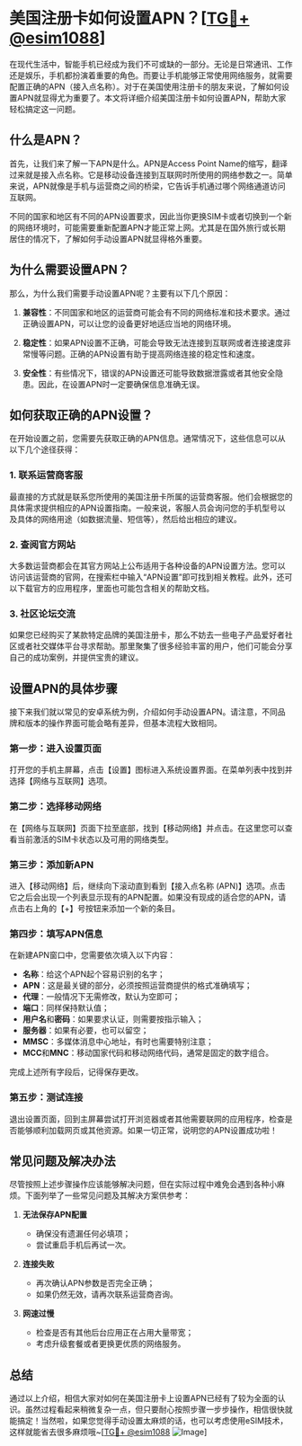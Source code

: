 # 美国注册卡如何设置APN？[[TG💪+ @esim1088](https://t.me/s/esim1088)]

在现代生活中，智能手机已经成为我们不可或缺的一部分。无论是日常通讯、工作还是娱乐，手机都扮演着重要的角色。而要让手机能够正常使用网络服务，就需要配置正确的APN（接入点名称）。对于在美国使用注册卡的朋友来说，了解如何设置APN就显得尤为重要了。本文将详细介绍美国注册卡如何设置APN，帮助大家轻松搞定这一问题。

## 什么是APN？

首先，让我们来了解一下APN是什么。APN是Access Point Name的缩写，翻译过来就是接入点名称。它是移动设备连接到互联网时所使用的网络参数之一。简单来说，APN就像是手机与运营商之间的桥梁，它告诉手机通过哪个网络通道访问互联网。

不同的国家和地区有不同的APN设置要求，因此当你更换SIM卡或者切换到一个新的网络环境时，可能需要重新配置APN才能正常上网。尤其是在国外旅行或长期居住的情况下，了解如何手动设置APN就显得格外重要。

## 为什么需要设置APN？

那么，为什么我们需要手动设置APN呢？主要有以下几个原因：

1. **兼容性**：不同国家和地区的运营商可能会有不同的网络标准和技术要求。通过正确设置APN，可以让您的设备更好地适应当地的网络环境。
   
2. **稳定性**：如果APN设置不正确，可能会导致无法连接到互联网或者连接速度非常慢等问题。正确的APN设置有助于提高网络连接的稳定性和速度。

3. **安全性**：有些情况下，错误的APN设置还可能导致数据泄露或者其他安全隐患。因此，在设置APN时一定要确保信息准确无误。

## 如何获取正确的APN设置？

在开始设置之前，您需要先获取正确的APN信息。通常情况下，这些信息可以从以下几个途径获得：

### 1. 联系运营商客服

最直接的方式就是联系您所使用的美国注册卡所属的运营商客服。他们会根据您的具体需求提供相应的APN设置指南。一般来说，客服人员会询问您的手机型号以及具体的网络用途（如数据流量、短信等），然后给出相应的建议。

### 2. 查阅官方网站

大多数运营商都会在其官方网站上公布适用于各种设备的APN设置方法。您可以访问该运营商的官网，在搜索栏中输入“APN设置”即可找到相关教程。此外，还可以下载官方的应用程序，里面也可能包含相关的帮助文档。

### 3. 社区论坛交流

如果您已经购买了某款特定品牌的美国注册卡，那么不妨去一些电子产品爱好者社区或者社交媒体平台寻求帮助。那里聚集了很多经验丰富的用户，他们可能会分享自己的成功案例，并提供宝贵的建议。

## 设置APN的具体步骤

接下来我们就以常见的安卓系统为例，介绍如何手动设置APN。请注意，不同品牌和版本的操作界面可能会略有差异，但基本流程大致相同。

### 第一步：进入设置页面

打开您的手机主屏幕，点击【设置】图标进入系统设置界面。在菜单列表中找到并选择【网络与互联网】选项。

### 第二步：选择移动网络

在【网络与互联网】页面下拉至底部，找到【移动网络】并点击。在这里您可以查看当前激活的SIM卡状态以及可用的网络类型。

### 第三步：添加新APN

进入【移动网络】后，继续向下滚动直到看到【接入点名称 (APN)】选项。点击它之后会出现一个列表显示现有的APN配置。如果没有现成的适合您的APN，请点击右上角的【+】号按钮来添加一个新的条目。

### 第四步：填写APN信息

在新建APN窗口中，您需要依次填入以下内容：
- **名称**：给这个APN起个容易识别的名字；
- **APN**：这是最关键的部分，必须按照运营商提供的格式准确填写；
- **代理**：一般情况下无需修改，默认为空即可；
- **端口**：同样保持默认值；
- **用户名**和**密码**：如果要求认证，则需要按指示输入；
- **服务器**：如果有必要，也可以留空；
- **MMSC**：多媒体消息中心地址，有时也需要特别注意；
- **MCC**和**MNC**：移动国家代码和移动网络代码，通常是固定的数字组合。

完成上述所有字段后，记得保存更改。

### 第五步：测试连接

退出设置页面，回到主屏幕尝试打开浏览器或者其他需要联网的应用程序，检查是否能够顺利加载网页或其他资源。如果一切正常，说明您的APN设置成功啦！

## 常见问题及解决办法

尽管按照上述步骤操作应该能够解决问题，但在实际过程中难免会遇到各种小麻烦。下面列举了一些常见问题及其解决方案供参考：

1. **无法保存APN配置**
   - 确保没有遗漏任何必填项；
   - 尝试重启手机后再试一次。

2. **连接失败**
   - 再次确认APN参数是否完全正确；
   - 如果仍然无效，请再次联系运营商咨询。

3. **网速过慢**
   - 检查是否有其他后台应用正在占用大量带宽；
   - 考虑升级套餐或者更换更优质的网络服务。

## 总结

通过以上介绍，相信大家对如何在美国注册卡上设置APN已经有了较为全面的认识。虽然过程看起来稍微复杂一点，但只要耐心按照步骤一步步操作，相信很快就能搞定！当然啦，如果您觉得手动设置太麻烦的话，也可以考虑使用eSIM技术，这样就能省去很多麻烦哦~[[TG💪+ @esim1088](https://t.me/s/esim1088) ![Image](https://i.postimg.cc/4NQfJmqS/Snipaste-2025-05-13-00-14-12.png)]